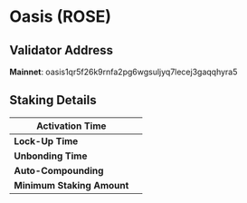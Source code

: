# Oasis (ROSE)

## **Validator Address**

**Mainnet**: oasis1qr5f26k9rnfa2pg6wgsuljyq7lecej3gaqqhyra5

## Staking Details

| **Activation Time**        |   |
| -------------------------- | - |
| **Lock-Up Time**           |   |
| **Unbonding Time**         |   |
| **Auto-Compounding**       |   |
| **Minimum Staking Amount** |   |

